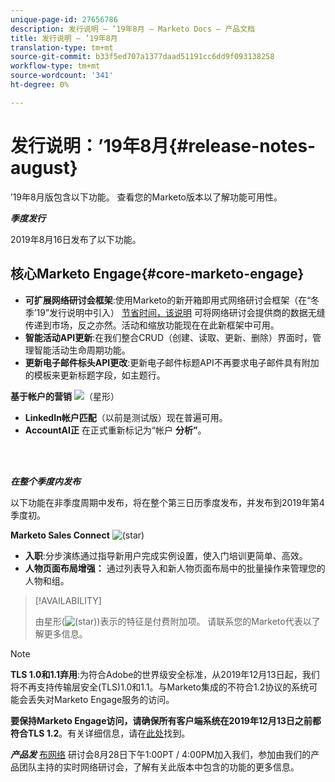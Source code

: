 ```yaml
---
unique-page-id: 27656786
description: 发行说明 — ’19年8月 — Marketo Docs — 产品文档
title: 发行说明 — ’19年8月
translation-type: tm+mt
source-git-commit: b33f5ed707a1377daad51191cc6dd9f093138258
workflow-type: tm+mt
source-wordcount: '341'
ht-degree: 0%

---
```



# 发行说明：’19年8月{#release-notes-august}

’19年8月版包含以下功能。 查看您的Marketo版本以了解功能可用性。

**_季度发行_**

2019年8月16日发布了以下功能。

## 核心Marketo Engage{#core-marketo-engage}

* **可扩展网络研讨会框架**:使用Marketo的新开箱即用式网络研讨会框架（在“冬季’19”发行说明中引入） [节省时间，该说明](/help/marketo/release-notes/2019/release-notes-winter-19.md) 可将网络研讨会提供商的数据无缝传递到市场，反之亦然。活动和缩放功能现在在此新框架中可用。
* **智能活动API更新**:在我们整合CRUD（创建、读取、更新、删除）界面时，管理智能活动生命周期功能。
* **更新电子邮件标头API更改**:更新电子邮件标题API不再要求电子邮件具有附加的模板来更新标题字段，如主题行。

**基于帐户的营销** ![（星形）](assets/star-yellow.svg)

* **LinkedIn帐户匹配**（以前是测试版）现在普遍可用。
* **AccountAI正** 在正式重新标记为“帐户 **分析”**。

<br> 

**_在整个季度内发布_**

以下功能在非季度周期中发布，将在整个第三日历季度发布，并发布到2019年第4季度初。

**Marketo Sales Connect** ![(star)](assets/star-yellow.svg)

* **入职**:分步演练通过指导新用户完成实例设置，使入门培训更简单、高效。
* **人物页面布局增强：** 通过列表导入和新人物页面布局中的批量操作来管理您的人物和组。

>[!AVAILABILITY]
>
>由星形(![(star)](assets/star-yellow.svg))表示的特征是付费附加项。 请联系您的Marketo代表以了解更多信息。

>[!NOTE]
>
>**TLS 1.0和1.1弃用**:为符合Adobe的世界级安全标准，从2019年12月13日起，我们将不再支持传输层安全(TLS)1.0和1.1。与Marketo集成的不符合1.2协议的系统可能会丢失对Marketo Engage服务的访问。
>
>**要保持Marketo Engage访问，请确保所有客户端系统在2019年12月13日之前都符合TLS 1.2**。有关详细信息，请在[此处](https://nation.marketo.com/docs/DOC-7059-tls-10-11-deprecation-faq)找到。

**_产品发_** [布网络](https://engage.marketo.com/August_19_Release_Webinar.html) 研讨会8月28日下午1:00PT / 4:00PM加入我们，参加由我们的产品团队主持的实时网络研讨会，了解有关此版本中包含的功能的更多信息。
